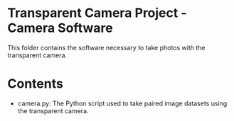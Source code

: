 # Transparent Camera Project - Camera Software

This folder contains the software necessary to take photos with the transparent camera.

# Contents
- camera.py:  The Python script used to take paired image datasets using the transparent camera.